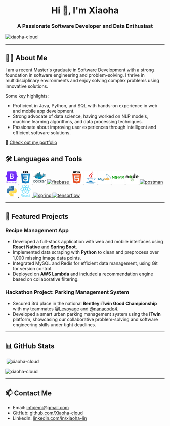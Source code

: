 <h1 align="center">Hi 👋, I'm Xiaoha</h1>
<h3 align="center">A Passionate Software Developer and Data Enthusiast</h3>

<p align="left"> 
  <img src="https://komarev.com/ghpvc/?username=xiaoha-cloud&label=Profile%20views&color=0e75b6&style=flat" alt="xiaoha-cloud" /> 
</p>

---

## 🧑‍💻 About Me

I am a recent Master's graduate in Software Development with a strong foundation in software engineering and problem-solving. 
I thrive in multidisciplinary environments and enjoy solving complex problems using innovative solutions. 

Some key highlights:
- Proficient in Java, Python, and SQL with hands-on experience in web and mobile app development.
- Strong advocate of data science, having worked on NLP models, machine learning algorithms, and data processing techniques.
- Passionate about improving user experiences through intelligent and efficient software solutions.

🔗 [Check out my portfolio](https://github.com/Xiaoha-cloud)


## 🛠️ Languages and Tools

<p align="left">
  <a href="https://getbootstrap.com" target="_blank" rel="noreferrer"> 
    <img src="https://raw.githubusercontent.com/devicons/devicon/master/icons/bootstrap/bootstrap-plain-wordmark.svg" alt="bootstrap" width="40" height="40"/> 
  </a>
  <a href="https://www.w3schools.com/css/" target="_blank" rel="noreferrer"> 
    <img src="https://raw.githubusercontent.com/devicons/devicon/master/icons/css3/css3-original-wordmark.svg" alt="css3" width="40" height="40"/> 
  </a>
  <a href="https://www.docker.com/" target="_blank" rel="noreferrer"> 
    <img src="https://raw.githubusercontent.com/devicons/devicon/master/icons/docker/docker-original-wordmark.svg" alt="docker" width="40" height="40"/> 
  </a>
  <a href="https://firebase.google.com/" target="_blank" rel="noreferrer"> 
    <img src="https://www.vectorlogo.zone/logos/firebase/firebase-icon.svg" alt="firebase" width="40" height="40"/> 
  </a>
  <a href="https://www.w3.org/html/" target="_blank" rel="noreferrer"> 
    <img src="https://raw.githubusercontent.com/devicons/devicon/master/icons/html5/html5-original-wordmark.svg" alt="html5" width="40" height="40"/> 
  </a>
  <a href="https://www.java.com" target="_blank" rel="noreferrer">
    <img src="https://raw.githubusercontent.com/devicons/devicon/master/icons/java/java-original.svg" alt="java" width="40" height="40"/> 
  </a>
  <a href="https://www.mysql.com/" target="_blank" rel="noreferrer"> 
    <img src="https://raw.githubusercontent.com/devicons/devicon/master/icons/mysql/mysql-original-wordmark.svg" alt="mysql" width="40" height="40"/> 
  </a>
  <a href="https://www.nginx.com" target="_blank" rel="noreferrer">
    <img src="https://raw.githubusercontent.com/devicons/devicon/master/icons/nginx/nginx-original.svg" alt="nginx" width="40" height="40"/> 
  </a>
  <a href="https://nodejs.org" target="_blank" rel="noreferrer"> 
    <img src="https://raw.githubusercontent.com/devicons/devicon/master/icons/nodejs/nodejs-original-wordmark.svg" alt="nodejs" width="40" height="40"/> 
  </a>
  <a href="https://postman.com" target="_blank" rel="noreferrer">
    <img src="https://www.vectorlogo.zone/logos/getpostman/getpostman-icon.svg" alt="postman" width="40" height="40"/> 
  </a>
  <a href="https://www.python.org" target="_blank" rel="noreferrer"> 
    <img src="https://raw.githubusercontent.com/devicons/devicon/master/icons/python/python-original.svg" alt="python" width="40" height="40"/> 
  </a>
  <a href="https://reactjs.org/" target="_blank" rel="noreferrer"> 
    <img src="https://raw.githubusercontent.com/devicons/devicon/master/icons/react/react-original-wordmark.svg" alt="react" width="40" height="40"/> 
  </a>
  <a href="https://spring.io/" target="_blank" rel="noreferrer"> 
    <img src="https://www.vectorlogo.zone/logos/springio/springio-icon.svg" alt="spring" width="40" height="40"/> 
  </a>
  <a href="https://www.tensorflow.org" target="_blank" rel="noreferrer"> 
    <img src="https://www.vectorlogo.zone/logos/tensorflow/tensorflow-icon.svg" alt="tensorflow" width="40" height="40"/> 
  </a>
</p>

---

## 🔧 Featured Projects

### Recipe Management App
- Developed a full-stack application with web and mobile interfaces using **React Native** and **Spring Boot**.
- Implemented data scraping with **Python** to clean and preprocess over 1,000 missing image data points.
- Integrated MySQL and Redis for efficient data management, using Git for version control.
- Deployed on **AWS Lambda** and included a recommendation engine based on collaborative filtering.

### Hackathon Project: Parking Management System
- Secured 3rd place in the national **Bentley iTwin Good Championship** with my teammates [@Levoyage](https://github.com/Levoyage) and [@nanacode4](https://github.com/nanacode4).
- Developed a smart urban parking management system using the **iTwin** platform, showcasing our collaborative problem-solving and software engineering skills under tight deadlines.


---

## 📊 GitHub Stats

<p>&nbsp;<img align="center" src="https://github-readme-stats.vercel.app/api?username=xiaoha-cloud&show_icons=true&locale=en" alt="xiaoha-cloud" /></p>

<p><img align="center" src="https://github-readme-streak-stats.herokuapp.com/?user=xiaoha-cloud&" alt="xiaoha-cloud" /></p>

---

## 📫 Contact Me

- Email: [infojemi@gmail.com](mailto:infojemi@gmail.com)
- GitHub: [github.com/Xiaoha-cloud](https://github.com/Xiaoha-cloud)
- LinkedIn: [linkedin.com/in/xiaoha-lin]([https://linkedin.com/in/xiaoha-lin](https://www.linkedin.com/in/jiahong-lin-8b74462b0/))

